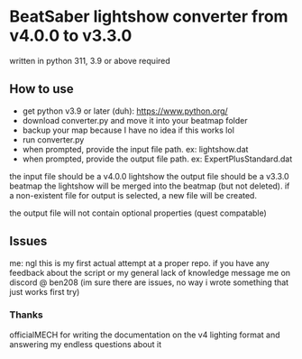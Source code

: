 # BeatSaber lightshow converter from v4.0.0 to v3.3.0
written in python 311, 3.9 or above required
## How to use
- get python v3.9 or later (duh): https://www.python.org/
- download converter.py and move it into your beatmap folder
- backup your map because I have no idea if this works lol
- run converter.py
- when prompted, provide the input file path. ex: lightshow.dat 
- when prompted, provide the output file path. ex: ExpertPlusStandard.dat
  
the input file should be a v4.0.0 lightshow
the output file should be a v3.3.0 beatmap
the lightshow will be merged into the beatmap (but not deleted). if a non-existent file for output is selected, a new file will be created.

the output file will not contain optional properties (quest compatable)
## Issues
me: ngl this is my first actual attempt at a proper repo. if you have any feedback about the script or my general lack of knowledge message me on discord @ ben208
(im sure there are issues, no way i wrote something that just works first try)
### Thanks
officialMECH for writing the documentation on the v4 lighting format and answering my endless questions about it
